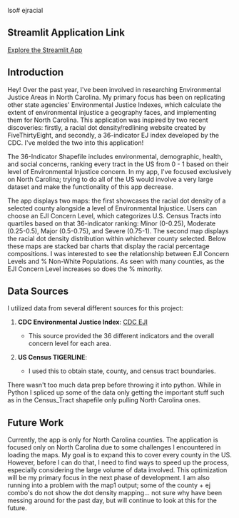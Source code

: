 lso# ejracial

## Streamlit Application Link
[Explore the Streamlit App](https://environmentaljustice.streamlit.app/)

## Introduction
Hey! Over the past year, I've been involved in researching Environmental Justice Areas in North Carolina. My primary focus has been on replicating other state agencies' Environmental Justice Indexes, which calculate the extent of environmental injustice a geography faces, and implementing them for North Carolina. This application was inspired by two recent discoveries: firstly, a racial dot density/redlining website created by FiveThirtyEight, and secondly, a 36-indicator EJ index developed by the CDC. I've melded the two into this application!

The 36-Indicator Shapefile includes environmental, demographic, health, and social concerns, ranking every tract in the US from 0 - 1 based on their level of Environmental Injustice concern. In my app, I've focused exclusively on North Carolina; trying to do all of the US would involve a very large dataset and make the functionality of this app decrease.

The app displays two maps: the first showcases the racial dot density of a selected county alongside a level of Environmental Injustice. Users can choose an EJI Concern Level, which categorizes U.S. Census Tracts into quartiles based on that 36-indicator ranking:
Minor (0-0.25), Moderate (0.25-0.5), Major (0.5-0.75), and Severe (0.75-1). The second map displays the racial dot density distribution within whichever county selected. Below these maps are stacked bar charts that display the racial percentage compositions. I was interested to see the relationship between EJI Concern Levels and % Non-White Populations. As seen with many counties, as the EJI Concern Level increases so does the % minority.

## Data Sources

I utilized data from several different sources for this project:

1. **CDC Environmental Justice Index**: [CDC EJI](https://www.atsdr.cdc.gov/placeandhealth/eji/index.html)
   - This source provided the 36 different indicators and the overall concern level for each area.

2. **US Census TIGERLINE**:
   - I used this to obtain state, county, and census tract boundaries.

There wasn't too much data prep before throwing it into python. While in Python I spliced up some of the data only getting the important stuff such as in the Census_Tract shapefile only pulling North Carolina ones. 

## Future Work
Currently, the app is only for North Carolina counties. The application is focused only on North Carolina due to some challenges I encountered in loading the maps. My goal is to expand this to cover every county in the US. However, before I can do that, I need to find ways to speed up the process, especially considering the large volume of data involved. This optimization will be my primary focus in the next phase of development. I am also running into a problem with the map1 output; some of the county + ej combo's do not show the dot density mapping... not sure why have been messing around for the past day, but will continue to look at this for the future. 
